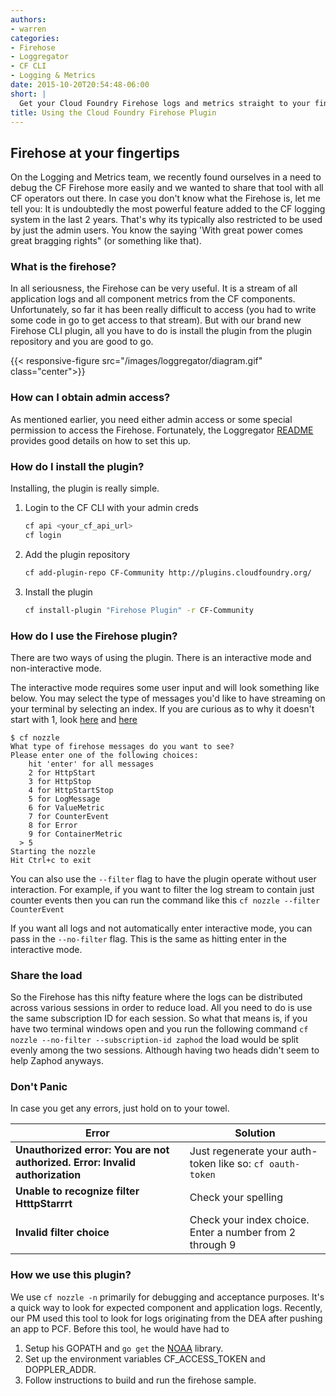 ```yaml
---
authors: 
- warren
categories:
- Firehose
- Loggregator
- CF CLI
- Logging & Metrics
date: 2015-10-20T20:54:48-06:00
short: |
  Get your Cloud Foundry Firehose logs and metrics straight to your fingertips.
title: Using the Cloud Foundry Firehose Plugin
---
```


## Firehose at your fingertips
On the Logging and Metrics team, we recently found ourselves in a need to debug the CF Firehose more easily and we wanted to share that tool with all CF operators out there. In case you don't know what the Firehose is, let me tell you: It is undoubtedly the most powerful feature added to the CF logging system in the last 2 years. That's why its typically also restricted to be used by just the admin users. You know the saying 'With great power comes great bragging rights" (or something like that).

### What is the firehose?
In all seriousness, the Firehose can be very useful. It is a stream of all application logs and all component metrics from the CF components. Unfortunately, so far it has been really difficult to access (you had to write some code in go to get access to that stream). But with our brand new Firehose CLI plugin, all you have to do is install the plugin from the plugin repository and you are good to go.

{{< responsive-figure src="/images/loggregator/diagram.gif" class="center">}}

### How can I obtain admin access?
As mentioned earlier, you need either admin access or some special permission to access the Firehose. Fortunately, the Loggregator [README](https://github.com/cloudfoundry/loggregator/#configuring-the-firehose) provides good details on how to set this up.

### How do I install the plugin?
Installing, the plugin is really simple.

1. Login to the CF CLI with your admin creds

    ~~~bash
    cf api <your_cf_api_url>
    cf login
    ~~~
1. Add the plugin repository

    ~~~bash
    cf add-plugin-repo CF-Community http://plugins.cloudfoundry.org/
    ~~~
1. Install the plugin

    ~~~bash
    cf install-plugin "Firehose Plugin" -r CF-Community
    ~~~

### How do I use the Firehose plugin?
There are two ways of using the plugin. There is an interactive mode and non-interactive mode.

The interactive mode requires some user input and will look something like below. You may select the type of messages you'd like to have streaming on your terminal by selecting an index. If you are curious as to why it doesn't start with 1, look [here](https://github.com/cloudfoundry/dropsonde-protocol/blob/master/events/envelope.proto#L13) and [here](https://github.com/cloudfoundry/firehose-plugin/blob/master/firehose/client.go#L85)

```no-language
$ cf nozzle
What type of firehose messages do you want to see?
Please enter one of the following choices:
    hit 'enter' for all messages
    2 for HttpStart
    3 for HttpStop
    4 for HttpStartStop
    5 for LogMessage
    6 for ValueMetric
    7 for CounterEvent
    8 for Error
    9 for ContainerMetric
  > 5
Starting the nozzle
Hit Ctrl+c to exit
```

You can also use the `--filter` flag to have the plugin operate without user interaction. For example, if you want to filter the log stream to contain just counter events then you can run the command like this `cf nozzle --filter CounterEvent`

If you want all logs and not automatically enter interactive mode, you can pass in the `--no-filter` flag. This is the same as hitting enter in the interactive mode.

### Share the load
So the Firehose has this nifty feature where the logs can be distributed across various sessions in order to reduce load. All you need to do is use the same subscription ID for each session. So what that means is, if you have two terminal windows open and you run the following command `cf nozzle --no-filter --subscription-id zaphod` the load would be split evenly among the two sessions. Although having two heads didn't seem to help Zaphod anyways.

### Don't Panic
In case you get any errors, just hold on to your towel.

| Error | Solution |
|----------------------------------------------------------------------------|----------------------------------------------------------|
| **Unauthorized error: You are not authorized. Error: Invalid authorization** | Just regenerate your auth-token like so: `cf oauth-token` |
| **Unable to recognize filter HtttpStarrrt** | Check your spelling |
| **Invalid filter choice** | Check your index choice. Enter a number from 2 through 9 |

### How we use this plugin?
We use `cf nozzle -n` primarily for debugging and acceptance purposes. It's a quick way to look for expected component and application logs. Recently, our PM used this tool to look for logs originating from the DEA after pushing an app to PCF. Before this tool, he would have had to

1. Setup his GOPATH and `go get` the [NOAA](https://github.com/cloudfoundry/noaa) library.
1. Set up the environment variables CF_ACCESS_TOKEN and DOPPLER_ADDR.
1. Follow instructions to build and run the firehose sample.
